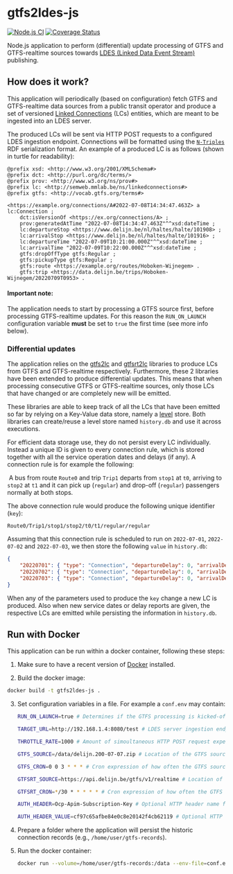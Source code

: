 # gtfs2ldes-js

[![Node.js CI](https://github.com/julianrojas87/gtfs2ldes-js/actions/workflows/build-test.yml/badge.svg)](https://github.com/linkedconnections/gtfsrt2lc/actions/workflows/build-test.yml) [![Coverage Status](https://coveralls.io/repos/github/julianrojas87/gtfs2ldes-js/badge.svg?branch=main)](https://coveralls.io/github/julianrojas87/gtfs2ldes-js?branch=main)

Node.js application to perform (differential) update processing of GTFS and GTFS-realtime sources towards [LDES (Linked Data Event Stream)](https://semiceu.github.io/LinkedDataEventStreams/) publishing.

## How does it work?

This application will periodically (based on configuration) fetch GTFS and GTFS-realtime data sources from a public transit operator and produce a set of versioned [Linked Connections](https://linkedconnections.org) (LCs) entities, which are meant to be ingested into an LDES server.

The produced LCs will be sent via HTTP POST requests to a configured LDES ingestion endpoint. Connections will be formatted using the [`N-Triples`](https://www.w3.org/TR/n-triples/) RDF serialization format. An example of a produced LC is as follows (shown in turtle for readability):

```turtle
@prefix xsd: <http://www.w3.org/2001/XMLSchema#>
@prefix dct: <http://purl.org/dc/terms/>
@prefix prov: <http://www.w3.org/ns/prov#>
@prefix lc: <http://semweb.mmlab.be/ns/linkedconnections#>
@prefix gtfs: <http://vocab.gtfs.org/terms#>

<https://example.org/connections/A#2022-07-08T14:34:47.463Z> a lc:Connection ;
	dct:isVersionOf <https://ex.org/connections/A> ;
	prov:generatedAtTime "2022-07-08T14:34:47.463Z"^^xsd:dateTime ;
	lc:departureStop <https://www.delijn.be/nl/haltes/halte/101908> ;
	lc:arrivalStop <https://www.delijn.be/nl/haltes/halte/101916> ;
	lc:departureTime "2022-07-09T10:21:00.000Z"^^xsd:dateTime ;
    lc:arrivalTime "2022-07-09T10:22:00.000Z"^^xsd:dateTime ;
	gtfs:dropOffType gtfs:Regular ;
	gtfs:pickupType gtfs:Regular ;
	gtfs:route <https://example.org/routes/Hoboken-Wijnegem> .
	gtfs:trip <https://data.delijn.be/trips/Hoboken-Wijnegem/20220709T0953> .
```

#### Important note:

The application needs to start by processing a GTFS source first, before processing GTFS-realtime updates. For this reason the `RUN_ON_LAUNCH` configuration variable **must** be set to `true` the first time (see more info below). 

### Differential updates

The application relies on the [gtfs2lc](https://github.com/linkedconnections/gtfs2lc) and [gtfsrt2lc](https://github.com/linkedconnections/gtfsrt2lc) libraries to produce LCs from GTFS and GTFS-realtime respectively. Furthermore, these 2 libraries have been extended to produce differential updates. This means that when processing consecutive GTFS or GTFS-realtime sources, only those LCs that have changed or are completely new will be emitted.

These libraries are able to keep track of all the LCs that have been emitted so far by relying on a Key-Value data store, namely a [level](https://github.com/Level/level) store. Both libraries can create/reuse a level store named `history.db` and use it across executions. 

For efficient data storage use, they do not persist every LC individually. Instead a unique ID is given to every connection rule, which is stored together with all the service operation dates and delays (if any). A connection rule is for example the following: 

​		A bus from route `Route0` and trip `Trip1` departs from `stop1` at `t0`, arriving to `stop2` at `t1` and it 		can pick up (`regular`) and drop-off (`regular`) passengers normally at both stops.

The above connection rule would produce the following unique identifier (`key`): 

```
Route0/Trip1/stop1/stop2/t0/t1/regular/regular
```

Assuming that this connection rule is scheduled to run on `2022-07-01`, `2022-07-02` and `2022-07-03`, we then store the following `value` in `history.db`:

```json
{
    "20220701": { "type": "Connection", "departureDelay": 0, "arrivalDelay": 0},
    "20220702": { "type": "Connection", "departureDelay": 0, "arrivalDelay": 0},
    "20220703": { "type": "Connection", "departureDelay": 0, "arrivalDelay": 0},
}
```

When any of the parameters used to produce the `key` change a new LC is produced. Also when new service dates or delay reports are given, the respective LCs are emitted while persisting the information in `history.db`. 

## Run with Docker

This application can be run within a docker container, following these steps:

1. Make sure to have a recent version of [Docker](https://docs.docker.com/engine/install/) installed.

2.  Build the docker image:

   ```bash
   docker build -t gtfs2ldes-js .
   ```

3. Set configuration variables in a file. For example a `conf.env` may contain:

   ``` bash
   RUN_ON_LAUNCH=true # Determines if the GTFS processing is kicked-off upon app's start.
   
   TARGET_URL=http://192.168.1.4:8080/test # LDES server ingestion endpoint
   
   THROTTLE_RATE=1000 # Amount of simoultaneous HTTP POST request expected to be handled by the target server
   
   GTFS_SOURCE=/data/delijn.200-07-07.zip # Location of the GTFS source. It can be a local file or a remote URL.
   
   GTFS_CRON=0 0 3 * * * # Cron expression of how often the GTFS source will be processed. In this example it will be processed every day at 03:00 AM
   
   GTFSRT_SOURCE=https://api.delijn.be/gtfs/v1/realtime # Location of the GTFS-RT source. It can be a local file or a remote URL.
   
   GTFSRT_CRON=*/30 * * * * * # Cron expression of how often the GTFS source will be processed. In this example it will be processed every 30 seconds.
   
   AUTH_HEADER=Ocp-Apim-Subscription-Key # Optional HTTP header name for making requests on a GTFS-RT API. For example as required by De Lijn (https://data.delijn.be/docs/services/)
   
   AUTH_HEADER_VALUE=cf97c65afbe84e0c8e20142f4cb62119 # Optional HTTP header value.
   ```

4. Prepare a folder where the application will persist the historic connection records (e.g., `/home/user/gtfs-records`). 

5. Run the docker container:

   ```bash
   docker run --volume=/home/user/gtfs-records:/data --env-file=conf.env
   ```